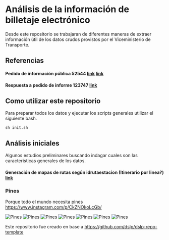 # Análisis de la información de billetaje electrónico

Desde este repositorio se trabajaran de diferentes maneras de extraer información útil de los datos crudos provistos por el Viceministerio de Transporte.

## Referencias

#### Pedido de información pública 52544 [link](https://github.com/pabloacastillo/billetaje-electronico-py-2022/tree/main/docs/references/52544-Datos%20de%20Billetaje%20Electr%C3%B3nico) [link](https://informacionpublica.paraguay.gov.py/portal/#!/ciudadano/solicitud/52544)

#### Respuesta a pedido de informe 123747 [link](https://github.com/pabloacastillo/billetaje-electronico-py-2022/blob/main/docs/references/RESPUESTA%20PEDIDO%20INFORME-123747.pdf)

## Como utilizar este repositorio

Para preparar todos los datos y ejecutar los scripts generales utilizar el siguiente bash.

```
sh init.sh
```

## Análisis iniciales

Algunos estudios preliminares buscando indagar cuales son las caracteristicas generales de los datos.


#### Generación de mapas de rutas según idrutaestacion (Itinerario por linea?) [link](https://github.com/pabloacastillo/billetaje-electronico-py-2022/blob/main/notebooks/mapas-por-idrutaestacion/mapas-por-idrutaestacion.ipynb)



### Pines

Porque todo el mundo necesita pines
https://www.instagram.com/p/CkZNOkoLcGb/

![Pines](https://github.com/pabloacastillo/billetaje-electronico-py-2022/tree/main/docs/media/pines/pines1.jpg)
![Pines](https://github.com/pabloacastillo/billetaje-electronico-py-2022/tree/main/docs/media/pines/pines2.jpg)
![Pines](https://github.com/pabloacastillo/billetaje-electronico-py-2022/tree/main/docs/media/pines/pines3.jpg)
![Pines](https://github.com/pabloacastillo/billetaje-electronico-py-2022/tree/main/docs/media/pines/pines4.jpg)
![Pines](https://github.com/pabloacastillo/billetaje-electronico-py-2022/tree/main/docs/media/pines/pines5.jpg)
![Pines](https://github.com/pabloacastillo/billetaje-electronico-py-2022/tree/main/docs/media/pines/pines6.jpg)
![Pines](https://github.com/pabloacastillo/billetaje-electronico-py-2022/tree/main/docs/media/pines/pines7.jpg)



Este repositorio fue creado en base a https://github.com/dslp/dslp-repo-template
